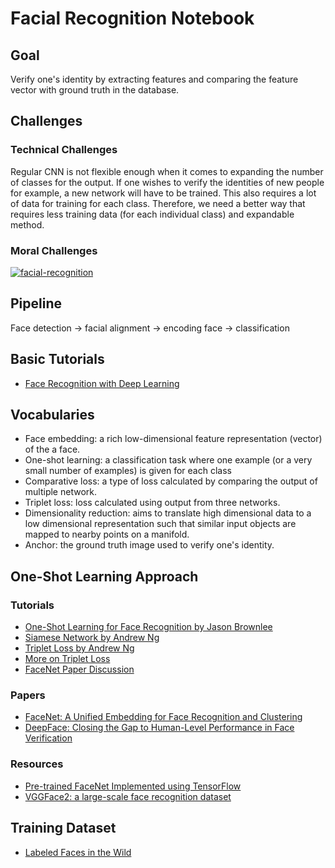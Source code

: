 # Facial Recognition Notebook
## Goal
Verify one's identity by extracting features and comparing the feature vector with ground truth in the database.

## Challenges
### Technical Challenges
Regular CNN is not flexible enough when it comes to expanding the number of classes for the output. If one wishes to verify the identities of new people for example, a new network will have to be trained. This also requires a lot of data for training for each class. Therefore, we need a better way that requires less training data (for each individual class) and expandable method.

### Moral Challenges
[![facial-recognition](http://img.youtube.com/vi/kiXiNcZLqV8/0.jpg)](http://www.youtube.com/watch?v=kiXiNcZLqV8 "Is facial recognition technology too powerful?")

## Pipeline
Face detection -> facial alignment -> encoding face -> classification

## Basic Tutorials
- [Face Recognition with Deep Learning](https://medium.com/@ageitgey/machine-learning-is-fun-part-4-modern-face-recognition-with-deep-learning-c3cffc121d78)

## Vocabularies
- Face embedding: a rich low-dimensional feature representation (vector) of the a face.
- One-shot learning: a classification task where one example (or a very small number of examples) is given for each class
- Comparative loss: a type of loss calculated by comparing the output of multiple network.
- Triplet loss: loss calculated using output from three networks.
- Dimensionality reduction: aims to translate high dimensional data to a low dimensional representation such that similar input objects are mapped to nearby points on a manifold.
- Anchor: the ground truth image used to verify one's identity.

## One-Shot Learning Approach
### Tutorials
- [One-Shot Learning for Face Recognition by Jason Brownlee](https://machinelearningmastery.com/one-shot-learning-with-siamese-networks-contrastive-and-triplet-loss-for-face-recognition/)
- [Siamese Network by Andrew Ng](https://www.youtube.com/watch?v=6jfw8MuKwpI)
- [Triplet Loss by Andrew Ng](https://www.youtube.com/watch?v=d2XB5-tuCWU)
- [More on Triplet Loss](https://omoindrot.github.io/triplet-loss)
- [FaceNet Paper Discussion](https://youtu.be/w--c0qG9MCc)

### Papers
- [FaceNet: A Unified Embedding for Face Recognition and Clustering](https://arxiv.org/abs/1503.03832)
- [DeepFace: Closing the Gap to Human-Level Performance in Face Verification](https://www.cs.toronto.edu/~ranzato/publications/taigman_cvpr14.pdf)

### Resources
- [Pre-trained FaceNet Implemented using TensorFlow](https://github.com/davidsandberg/facenet)
- [VGGFace2: a large-scale face recognition dataset](https://www.robots.ox.ac.uk/~vgg/data/vgg_face2/)

## Training Dataset
- [Labeled Faces in the Wild](http://vis-www.cs.umass.edu/lfw/)
